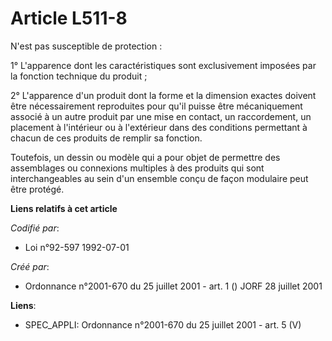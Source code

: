 # Article L511-8

N'est pas susceptible de protection :

1° L'apparence dont les caractéristiques sont exclusivement imposées par la fonction technique du produit ;

2° L'apparence d'un produit dont la forme et la dimension exactes doivent être nécessairement reproduites pour qu'il puisse
être mécaniquement associé à un autre produit par une mise en contact, un raccordement, un placement à l'intérieur ou à
l'extérieur dans des conditions permettant à chacun de ces produits de remplir sa fonction.

Toutefois, un dessin ou modèle qui a pour objet de permettre des assemblages ou connexions multiples à des produits qui sont
interchangeables au sein d'un ensemble conçu de façon modulaire peut être protégé.

**Liens relatifs à cet article**

_Codifié par_:

  - Loi n°92-597 1992-07-01

_Créé par_:

  - Ordonnance n°2001-670 du 25 juillet 2001 - art. 1 () JORF 28 juillet 2001

**Liens**:

  - SPEC_APPLI: Ordonnance n°2001-670 du 25 juillet 2001 - art. 5 (V)
